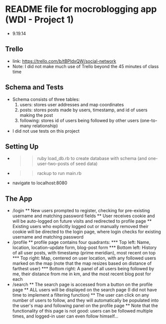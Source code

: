 # README file for mocroblogging app (WDI - Project 1)
* 9.19.14

## Trello
* link: https://trello.com/b/tBPldxQW/social-network
* Note: I did not make much use of Trello beyond the 45 minutes of class time

## Schema and Tests
* Schema consists of three tables:
  1. users: stores user addresses and map coordinates
  2. posts: stores posts made by users, timestamp, and id of users making the post
  3. following: stores id of users being followed by other users (one-to-many relationship)
* I did not use tests on this project

## Setting Up
* >> ruby load_db.rb to create database with schema (and one-user-two-posts of seed data)
* >> rackup to run main.rb
* navigate to localhost:8080

## The App
* /login
** New users prompted to register, checking for pre-existing username and matching password fields
** User receives cookie and will be auto-logged on future visits and redirected to profile page
** Existing users who explicitly logged out or manually removed their cookie will be directed to the login page, where login checks for existing username and matching password
* /profile
** profile page contains four quadrants: 
*** Top left: Name, location, location-update form, blog-post form
*** Bottom left: History of all user posts, with timestamp (prime meridian), most recent on top
*** Top right: Map, centered on user location, with any followed users marked on the map (note that the map resizes based on distance of farthest user)
*** Bottom right: A panel of all users being followed by me, their distance from me in km, and the most recent blog post for each
* /search
** The search page is accessed from a button on the profile page
** ALL users will be displayed on the search page (I did not have time to implement a filtering function)
** The user can click on any number of users to follow, and they will automatically be populated into the user's map and following panel on the profile page
** Note that the functionality of this page is not good: users can be followed multiple times, and logged-in user can even follow himself...


